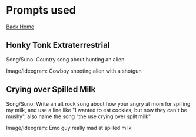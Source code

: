# Prompts used

[Back Home](/)

## Honky Tonk Extraterrestrial
Song/Suno: Country song about hunting an alien

Image/Ideogram: Cowboy shooting alien with a shotgun

## Crying over Spilled Milk
Song/Suno: Write an alt rock song about how your angry at mom for spilling my milk, and use a line like "I wanted to eat cookies, but now they can't be mushy", also name the song "the use crying over spilt milk"

Image/Ideogram: Emo guy really mad at spilled milk
